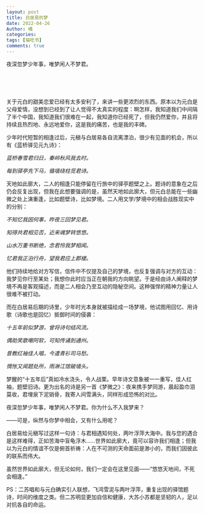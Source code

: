 ```yaml
---
layout: post
title: 白居易的梦
date: 2022-04-26
Author: 橘
categories: 
tags: [猫吃书]
comments: true
---
```

夜深忽梦少年事，唯梦闲人不梦君。
<!-- more -->
<br><br><br>

关于元白的甜美恋爱已经有太多安利了，来讲一些更浓烈的东西。原本以为元白是父母爱情，没想到已经到了让人觉得不太真实的程度：啊怎样，我知道我们中间隔了半个中国，我知道我们很难在一起，我知道你已经死了，但我仍然爱你，并且将持续且热烈地、永远地爱你，这是我的痛苦，也是我的丰碑。

少年时代短暂的相逢过后，元稹与白居易各自流离漂泊，很少有见面的机会，所以有《蓝桥驿见元九诗》：

*蓝桥春雪君归日，秦岭秋风我去时。*

*每到驿亭先下马，循墙绕柱觅君诗。*

天地如此廓大，二人的相逢只能停留在行旅中的驿亭题壁之上。题诗的意象在之后仍会反复出现，但我在此想要强调的是，虽然天地如此廓大，但元白总能在一些幽微之处上演重逢，比如题壁诗，比如梦境。二人用文学/梦境中的相会战胜现实中的分别：

*不知忆我因何事，昨夜三回梦见君。*

*知得共君相见否，近来魂梦转悠悠。*

*山水万重书断绝，念君怜我梦相闻。*

*忆君我正泊行舟，望我君应上郡楼。*

他们持续地给对方写信，信件中不仅提及自己的梦境，也反复强调与对方的互动：我梦见你行至某处；我想你此时应当正在朝我的方向眺望。于是经由诗人阐释的梦境不再是客观描述，而是二人相会乃至互动的隐秘空间。这种强悍的精神力量让人很难不被打动。

而在白居易后期的诗里，少年时光本身就被描绘成一场梦境，他试图用回忆、用诗歌（诗歌也是回忆）抵御时间的侵袭：

*十五年前似梦游，曾将诗句结风流。*

*偶助笑歌嘲阿软，可知传诵到通州。*

*昔教红袖佳人唱，今遣青衫司马愁。*

*惆怅又闻题处所，雨淋江馆破墙头。*

梦醒的“十五年后”真如冷水浇头，令人战栗。早年诗文意象被一一重写，佳人红袖，题壁旧诗。更为出名的诗是另一首《梦微之》：夜来携手梦同游，晨起盈巾泪莫收，君埋泉下泥销骨，我寄人间雪满头，同样形成恐怖的对比。

夜深忽梦少年事，唯梦闲人不梦君。你为什么不入我梦来？

——可是，纵然与你梦中相会，又有什么用呢？

白居易给元稹写过这样一句诗：与君相遇知何处，两叶浮萍大海中。我与您的遇合是这样难得，正如苦海中盲龟浮木……世界如此廓大，竟可以容许我们相逢；但我以为元白的情谊不仅是俯首祈祷：人在不可测的天命面前是渺小的，而我们因彼此的联系而伟大。

虽然世界如此廓大，但无论如何，我们一定会在这里见面——“悠悠天地间，不死会相逢。”







PS：二苏唱和与元白确实引人联想，飞鸿雪泥与两叶浮萍，重复出现的驿馆题诗，时间的维度之类。但二苏明显更加自信和健康，大苏小苏都是坚韧的人，足以对抗各自的命运。







